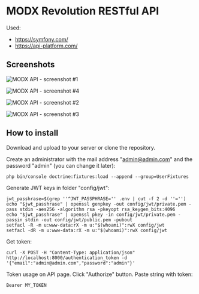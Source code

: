 # MODX Revolution RESTful API

Used:
- https://symfony.com/
- https://api-platform.com/

## Screenshots

![MODX API - screenshot #1](https://github.com/andchir/modx2-api/blob/master/resources/screenshots/screenshot_001.png?raw=true "MODX API - screenshot #1")

![MODX API - screenshot #4](https://github.com/andchir/modx2-api/blob/master/resources/screenshots/screenshot_004.png?raw=true "MODX API - screenshot #4")

![MODX API - screenshot #2](https://github.com/andchir/modx2-api/blob/master/resources/screenshots/screenshot_002.png?raw=true "MODX API - screenshot #2")

![MODX API - screenshot #3](https://github.com/andchir/modx2-api/blob/master/resources/screenshots/screenshot_003.png?raw=true "MODX API - screenshot #3")

## How to install

Download and upload to your server or clone the repository.

Create an administrator with the mail address "admin@admin.com" and the password "admin" (you can change it later):
~~~
php bin/console doctrine:fixtures:load --append --group=UserFixtures
~~~

Generate JWT keys in folder "config/jwt":
~~~
jwt_passhrase=$(grep ''^JWT_PASSPHRASE='' .env | cut -f 2 -d ''='')
echo "$jwt_passhrase" | openssl genpkey -out config/jwt/private.pem -pass stdin -aes256 -algorithm rsa -pkeyopt rsa_keygen_bits:4096
echo "$jwt_passhrase" | openssl pkey -in config/jwt/private.pem -passin stdin -out config/jwt/public.pem -pubout
setfacl -R -m u:www-data:rX -m u:"$(whoami)":rwX config/jwt
setfacl -dR -m u:www-data:rX -m u:"$(whoami)":rwX config/jwt
~~~

Get token:
~~~
curl -X POST -H "Content-Type: application/json" http://localhost:8000/authentication_token -d '{"email":"admin@admin.com","password":"admin"}'
~~~

Token usage on API page. Click "Authorize" button. Paste string with token:
~~~
Bearer MY_TOKEN
~~~
